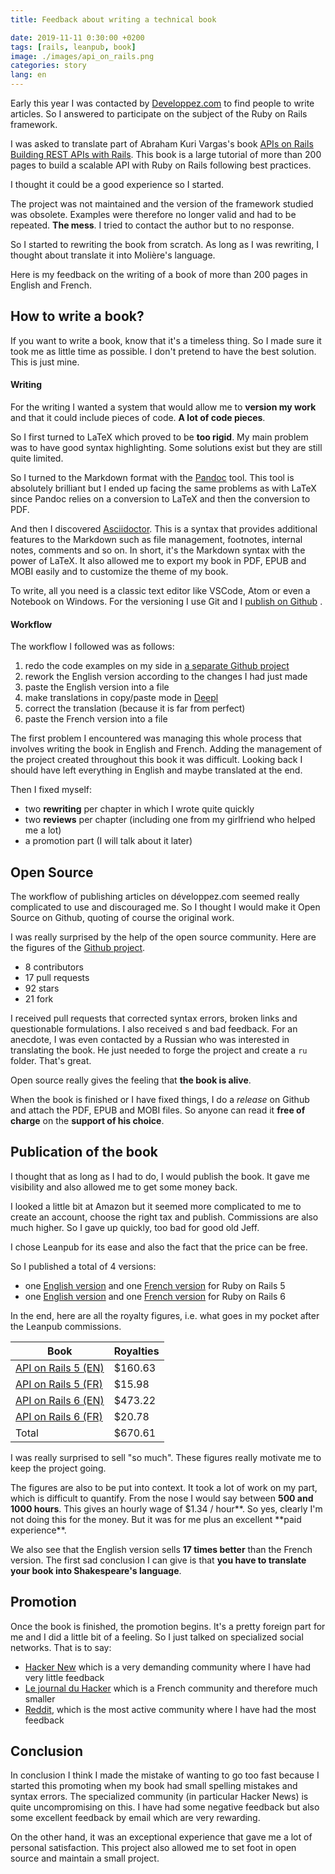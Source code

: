 ```yaml
---
title: Feedback about writing a technical book

date: 2019-11-11 0:30:00 +0200
tags: [rails, leanpub, book]
image: ./images/api_on_rails.png
categories: story
lang: en
---
```


Early this year I was contacted by [Developpez.com](https://www.developpez.com/) to find people to write articles. So I answered to participate on the subject of the Ruby on Rails framework.

I was asked to translate part of Abraham Kuri Vargas's book [APIs on Rails Building REST APIs with Rails](http://apionrails.icalialabs.com/). This book is a large tutorial of more than 200 pages to build a scalable API with Ruby on Rails following best practices.

I thought it could be a good experience so I started.

The project was not maintained and the version of the framework studied was obsolete. Examples were therefore no longer valid and had to be repeated. **The mess**. I tried to contact the author but to no response.

So I started to rewriting the book from scratch. As long as I was rewriting, I thought about translate it into Molière's language.

Here is my feedback on the writing of a book of more than 200 pages in English and French.

## How to write a book?

If you want to write a book, know that it's a timeless thing. So I made sure it took me as little time as possible. I don't pretend to have the best solution. This is just mine.

#### Writing

For the writing I wanted a system that would allow me to **version my work** and that it could include pieces of code. **A lot of code pieces**.

So I first turned to LaTeX which proved to be **too rigid**. My main problem was to have good syntax highlighting. Some solutions exist but they are still quite limited.

So I turned to the Markdown format with the [Pandoc](http://pandoc.org/) tool. This tool is absolutely brilliant but I ended up facing the same problems as with LaTeX since Pandoc relies on a conversion to LaTeX and then the conversion to PDF.

And then I discovered [Asciidoctor](https://asciidoctor.org). This is a syntax that provides additional features to the Markdown such as file management, footnotes, internal notes, comments and so on. In short, it's the Markdown syntax with the power of LaTeX. It also allowed me to export my book in PDF, EPUB and MOBI easily and to customize the theme of my book.

To write, all you need is a classic text editor like VSCode, Atom or even a Notebook on Windows. For the versioning I use Git and I [publish on Github][repo] .

#### Workflow

The workflow I followed was as follows:

1. redo the code examples on my side in [a separate Github project](https://github.com/madeindjs/market_place_api_6)
2. rework the English version according to the changes I had just made
3. paste the English version into a file
4. make translations in copy/paste mode in [Deepl](https://deepl.com)
5. correct the translation (because it is far from perfect)
6. paste the French version into a file

The first problem I encountered was managing this whole process that involves writing the book in English and French. Adding the management of the project created throughout this book it was difficult. Looking back I should have left everything in English and maybe translated at the end.

Then I fixed myself:

- two **rewriting** per chapter in which I wrote quite quickly
- two **reviews** per chapter (including one from my girlfriend who helped me a lot)
- a promotion part (I will talk about it later)

## Open Source

The workflow of publishing articles on développez.com seemed really complicated to use and discouraged me. So I thought I would make it Open Source on Github, quoting of course the original work.

I was really surprised by the help of the open source community. Here are the figures of the [Github project][repo].

- 8 contributors
- 17 pull requests
- 92 stars
- 21 fork

I received pull requests that corrected syntax errors, broken links and questionable formulations. I also received s and bad feedback. For an anecdote, I was even contacted by a Russian who was interested in translating the book. He just needed to forge the project and create a `ru` folder. That's great.

Open source really gives the feeling that **the book is alive**.

When the book is finished or I have fixed things, I do a _release_ on Github and attach the PDF, EPUB and MOBI files. So anyone can read it **free of charge** on the **support of his choice**.

## Publication of the book

I thought that as long as I had to do, I would publish the book. It gave me visibility and also allowed me to get some money back.

I looked a little bit at Amazon but it seemed more complicated to me to create an account, choose the right tax and publish. Commissions are also much higher. So I gave up quickly, too bad for good old Jeff.

I chose Leanpub for its ease and also the fact that the price can be free.

So I published a total of 4 versions:

- one [English version](https://leanpub.com/apionrails5) and one [French version](https://leanpub.com/apionrails5-fr) for Ruby on Rails 5
- one [English version](https://leanpub.com/apionrails6) and one [French version](https://leanpub.com/apionrails6-fr) for Ruby on Rails 6

In the end, here are all the royalty figures, i.e. what goes in my pocket after the Leanpub commissions.

| Book                                                      | Royalties |
| --------------------------------------------------------- | --------- |
| [API on Rails 5 (EN)](https://leanpub.com/apionrails5)    | \$160.63  |
| [API on Rails 5 (FR)](https://leanpub.com/apionrails5-fr) | \$15.98   |
| [API on Rails 6 (EN)](https://leanpub.com/apionrails6)    | \$473.22  |
| [API on Rails 6 (FR)](https://leanpub.com/apionrails6-fr) | \$20.78   |
| Total                                                     | \$670.61  |

I was really surprised to sell "so much". These figures really motivate me to keep the project going.

The figures are also to be put into context. It took a lot of work on my part, which is difficult to quantify. From the nose I would say between **500 and 1000 hours**. This gives an hourly wage of \$1.34 / hour**. So yes, clearly I'm not doing this for the money. But it was for me plus an excellent **paid experience\*\*.

We also see that the English version sells **17 times better** than the French version. The first sad conclusion I can give is that **you have to translate your book into Shakespeare's language**.

## Promotion

Once the book is finished, the promotion begins. It's a pretty foreign part for me and I did a little bit of a feeling. So I just talked on specialized social networks. That is to say:

- [Hacker New](https://news.ycombinator.com/item?id=20736819) which is a very demanding community where I have had very little feedback
- [Le journal du Hacker](https://www.journalduhacker.net/s/3b7gms/api_on_rails_6) which is a French community and therefore much smaller
- [Reddit](https://www.reddit.com/r/rails/comments/csfjjf/api_on_rails_6/), which is the most active community where I have had the most feedback

## Conclusion

In conclusion I think I made the mistake of wanting to go too fast because I started this promoting when my book had small spelling mistakes and syntax errors. The specialized community (in particular Hacker News) is quite uncompromising on this. I have had some negative feedback but also some excellent feedback by email which are very rewarding.

On the other hand, it was an exceptional experience that gave me a lot of personal satisfaction. This project also allowed me to set foot in open source and maintain a small project.

[asciidoctor]: https://asciidoctor.org
[repo]: https://github.com/madeindjs/api_on_rails

